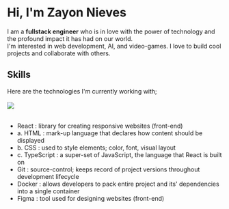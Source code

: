 # Hi, I'm Zayon Nieves

<p>I am a <b>fullstack engineer</b> who is in love with the power of technology and the profound impact it has had on our world.</br>
I'm interested in web development, AI, and video-games. I love to build cool projects and collaborate with others.</p>


## Skills
<p>
  Here are the technologies I'm currently working with;<br /><br />
  <a href="https://skillicons.dev">
    <img src="https://skillicons.dev/icons?i=react,html,css,ts,git,docker,figma" />
  </a>
  <br />
  <br />
</p>

* React : library for creating responsive websites (front-end)
*   a. HTML : mark-up language that declares how content should be displayed
*   b. CSS : used to style elements; color, font, visual layout
*   c. TypeScript : a super-set of JavaScript, the language that React is built on
* Git : source-control; keeps record of project versions throughout development lifecycle
* Docker : allows developers to pack entire project and its' dependencies into a single container
* Figma : tool used for designing websites (front-end)

